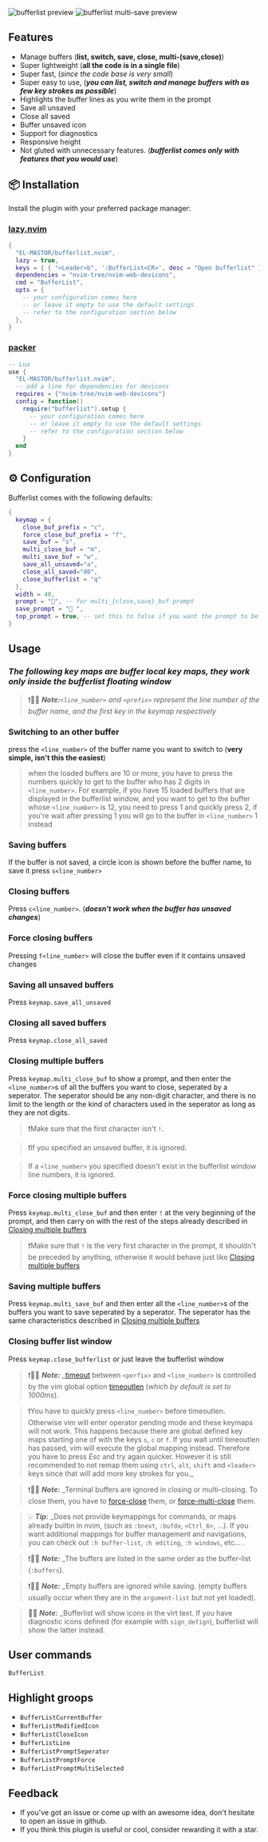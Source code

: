 ![bufferlist preview](https://i.imgur.com/pgVqpfN.jpeg)
![bufferlist multi-save preview](https://i.imgur.com/5ujoFpe.jpeg)
## Features
 - Manage buffers (**list, switch, save, close, multi-(save,close)**)
 - Super lightweight (**all the code is in a single file**)
 - Super fast, (*since the code base is very small*) 
 - Super easy to use, (**_you can list, switch and manage buffers with as few key strokes as possible_**)
 - Highlights the buffer lines as you write them in the prompt
 - Save all unsaved
 - Close all saved
 - Buffer unsaved icon
 - Support for diagnostics
 - Responsive height
 - Not gluted with unnecessary features. (**_bufferlist comes only with features that you would use_**)

## 📦 Installation

Install the plugin with your preferred package manager:

### [lazy.nvim](https://github.com/folke/lazy.nvim)

```lua
{
  "EL-MASTOR/bufferlist.nvim",
  lazy = true,
  keys = { { "<Leader>b", ':BufferList<CR>', desc = "Open bufferlist" } },
  dependencies = "nvim-tree/nvim-web-devicons",
  cmd = "BufferList",
  opts = {
    -- your configuration comes here
    -- or leave it empty to use the default settings
    -- refer to the configuration section below
  },
}
```
### [packer](https://github.com/wbthomason/packer.nvim)

```lua
-- Lua
use {
  "EL-MASTOR/bufferlist.nvim",
  -- add a line for dependencies for devicons
  requires = {"nvim-tree/nvim-web-devicons"}
  config = function()
    require("bufferlist").setup {
      -- your configuration comes here
      -- or leave it empty to use the default settings
      -- refer to the configuration section below
    }
  end
}
```


## ⚙️ Configuration

Bufferlist comes with the following defaults:

```lua
{
  keymap = {
    close_buf_prefix = "c",
    force_close_buf_prefix = "f",
    save_buf = "s", 
    multi_close_buf = "m",
    multi_save_buf = "w",
    save_all_unsaved="a",
    close_all_saved="d0",
    close_bufferlist = "q" 
  },
  width = 40,
  prompt = "", -- for multi_{close,save}_buf prompt
  save_prompt = "󰆓 ",
  top_prompt = true, -- set this to false if you want the prompt to be at the bottom of the window instead of on top of it.
}
```
## Usage
### **_The following key maps are buffer local key maps, they work only inside the bufferlist floating window_**
>❗️📑📒 **_Note:_**_*`<line_number>` and `<prefix>` represent the line number of the buffer name, and the first key in the keymap respectively*_

### Switching to an other buffer
press the `<line_number>` of the buffer name you want to switch to (**very simple, isn't this the easiest**)
> when the loaded buffers are 10 or more, you have to press the numbers quickly to get to the buffer who has 2 digits in `<line_number>`.
> For example, if you have 15 loaded buffers that are displayed in the bufferlist window, and you want to get to the buffer whose `<line_number>` is 12, you need to press 1 and quickly press 2, if you're wait after pressing 1 you will go to the buffer in `<line_number>` 1 instead 

### Saving buffers
If the buffer is not saved, a circle icon is shown before the buffer name, to save it press `s<line_number>`
### Closing buffers
Press `c<line_number>`. (**_doesn't work when the buffer has unsaved changes_**)
### Force closing buffers
Pressing `f<line_number>` will close the buffer even if it contains unsaved changes
### Saving all unsaved buffers
Press `keymap.save_all_unsaved`
### Closing all saved buffers
Press `keymap.close_all_saved`
### Closing multiple buffers
Press `keymap.multi_close_buf` to show a prompt, and then enter the `<line_number>`s of all the buffers you want to close, seperated by a seperator. The seperator should be any non-digit character, and there is no limit to the length or the kind of characters used in the seperator as long as they are not digits.

>❗️Make sure that the first character isn't `!`.

>❗️If you specified an unsaved buffer, it is ignored.

>If a `<line_number>` you specified doesn't exist in the bufferlist window line numbers, it is ignored.

### Force closing multiple buffers
Press `keymap.multi_close_buf` and then enter `!` at the very beginning of the prompt, and then carry on with the rest of the steps already described in [Closing multiple buffers](#closing-multiple-buffers)
    
>❗️Make sure that `!` is the very first character in the prompt, it shouldn't be preceded by anything, otherwise it would behave just like [Closing multiple buffers](#closing-multiple-buffers)

### Saving multiple buffers
Press `keymap.multi_save_buf` and then enter all the `<line_number>`s of the buffers you want to save seperated by a seperator. The seperator has the same characteristics described in [Closing multiple buffers](#closing-multiple-buffers)

### Closing buffer list window
Press `keymap.close_bufferlist` or just leave the bufferlist window

>❗️📑📒 **_Note:_** _[timeout](https://neovim.io/doc/user/options.html#'timeout') between `<perfix>` and `<line_number>` is controlled by the vim global option [timeoutlen](https://neovim.io/doc/user/options.html#'timeoutlen') (*which by default is set to 1000ms*).

>❗️You have to quickly press `<line_number>` before timeoutlen. Otherwise vim will enter operator pending mode and these keymaps will not work.
>This happens because there are global defined key maps starting one of with the keys `s`, `c` or `f`. If you wait until timeoutlen has passed, vim will execute the global mapping instead. Therefore you have to press *Esc* and try again quicker.
>However it is still recommended to not remap them using `ctrl`, `alt`, `shift` and `<leader>` keys since that will add more key strokes for you._

>❗️📑📒 **_Note:_** _Terminal buffers are ignored in closing or multi-closing. To close them, you have to [force-close](#force-closing-buffers) them, or [force-multi-close](#force-closing-multiple-buffers) them.

>💡 **_Tip:_** _Does not provide keymappings for commands, or maps already builtin in nvim, (such as `:bnext`, `:bufdo`, `<Ctrl_6>`, ...). If you want additional mappings for buffer management and navigations, you can check out `:h buffer-list`, `:h editing`, `:h windows`, etc... .

>❗️📑📒 **_Note:_** _The buffers are listed in the same order as the buffer-list (`:buffers`).

>❗️📑📒 **_Note:_** _Empty buffers are ignored while saving. (empty buffers usually occur when they are in the `argument-list` but not yet loaded).

>📑📒 **_Note:_** _Bufferlist will show icons in the virt text. If you have diagnostic icons defined (for example with `sign_defign`), bufferlist will show the latter instead.

## User commands
`BufferList`

## Highlight groops

- `BufferListCurrentBuffer`
- `BufferListModifiedIcon`
- `BufferListCloseIcon`
- `BufferListLine`
- `BufferListPromptSeperator`
- `BufferListPromptForce`
- `BufferListPromptMultiSelected`

## Feedback

- If you've got an issue or come up with an awesome idea, don't hesitate to open an issue in github.
- If you think this plugin is useful or cool, consider rewarding it with a star.
